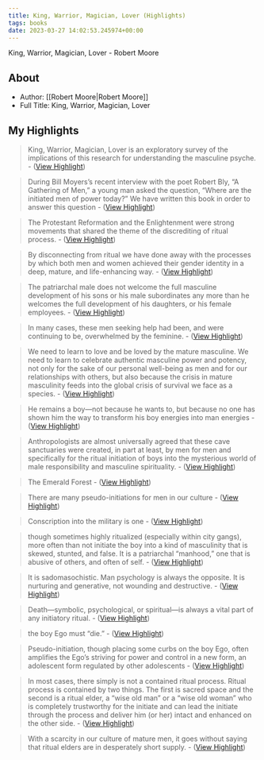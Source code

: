 ```yaml
---
title: King, Warrior, Magician, Lover (Highlights)
tags: books
date: 2023-03-27 14:02:53.245974+00:00
---
```

King, Warrior, Magician, Lover - Robert Moore

## About
- Author: [[Robert Moore|Robert Moore]]
- Full Title: King, Warrior, Magician, Lover

## My Highlights
> King, Warrior, Magician, Lover is an exploratory survey of the implications of this research for understanding the masculine psyche.
\-  ([View Highlight](https://read.readwise.io/read/01gwhn4ft532r5jg90m5se7az4))

> During Bill Moyers’s recent interview with the poet Robert Bly, “A Gathering of Men,” a young man asked the question, “Where are the initiated men of power today?” We have written this book in order to answer this question
\-  ([View Highlight](https://read.readwise.io/read/01gwhn5j2f115dkzxrh98py43h))

> The Protestant Reformation and the Enlightenment were strong movements that shared the theme of the discrediting of ritual process.
\-  ([View Highlight](https://read.readwise.io/read/01gwhn7mcb3sk6mb25mg2bn9pe))

> By disconnecting from ritual we have done away with the processes by which both men and women achieved their gender identity in a deep, mature, and life-enhancing way.
\-  ([View Highlight](https://read.readwise.io/read/01gwhn7zjqb9j8nsf6cbqr4xse))

> The patriarchal male does not welcome the full masculine development of his sons or his male subordinates any more than he welcomes the full development of his daughters, or his female employees.
\-  ([View Highlight](https://read.readwise.io/read/01gwhn8ty7hgn9wqhkcsc1xk9v))

> In many cases, these men seeking help had been, and were continuing to be, overwhelmed by the feminine.
\-  ([View Highlight](https://read.readwise.io/read/01gwhn9ev5xtr66p762wqmqzp1))

> We need to learn to love and be loved by the mature masculine. We need to learn to celebrate authentic masculine power and potency, not only for the sake of our personal well-being as men and for our relationships with others, but also because the crisis in mature masculinity feeds into the global crisis of survival we face as a species.
\-  ([View Highlight](https://read.readwise.io/read/01gwhncg4k2nqha7ke6n4n61mn))

> He remains a boy—not because he wants to, but because no one has shown him the way to transform his boy energies into man energies
\-  ([View Highlight](https://read.readwise.io/read/01gwhngmpqeyxxmap8c49hqz05))

> Anthropologists are almost universally agreed that these cave sanctuaries were created, in part at least, by men for men and specifically for the ritual initiation of boys into the mysterious world of male responsibility and masculine spirituality.
\-  ([View Highlight](https://read.readwise.io/read/01gwhnjn1jsyejw1152gtagv3w))

> The Emerald Forest
\-  ([View Highlight](https://read.readwise.io/read/01gwhnpa2jsek24a9rdqtwpe52))

> There are many pseudo-initiations for men in our culture
\-  ([View Highlight](https://read.readwise.io/read/01gwhnqnpqm463ktn925e76hk6))

> Conscription into the military is one
\-  ([View Highlight](https://read.readwise.io/read/01gwhnqt14ynrcs8p1cgg3h99c))

> though sometimes highly ritualized (especially within city gangs), more often than not initiate the boy into a kind of masculinity that is skewed, stunted, and false. It is a patriarchal “manhood,” one that is abusive of others, and often of self.
\-  ([View Highlight](https://read.readwise.io/read/01gwhns21z5kj8vvewa4h6e7kp))

> It is sadomasochistic. Man psychology is always the opposite. It is nurturing and generative, not wounding and destructive.
\-  ([View Highlight](https://read.readwise.io/read/01gwhnshnd6vbrjfs6nxzrcmx4))

> Death—symbolic, psychological, or spiritual—is always a vital part of any initiatory ritual.
\-  ([View Highlight](https://read.readwise.io/read/01gwhntf3d2g1145af4yw6sbsb))

> the boy Ego must “die.”
\-  ([View Highlight](https://read.readwise.io/read/01gwhnv8r551dxcmg60y3h5y80))

> Pseudo-initiation, though placing some curbs on the boy Ego, often amplifies the Ego’s striving for power and control in a new form, an adolescent form regulated by other adolescents
\-  ([View Highlight](https://read.readwise.io/read/01gwhnxbaev2qx9yhqbk8kwqeg))

> In most cases, there simply is not a contained ritual process. Ritual process is contained by two things. The first is sacred space and the second is a ritual elder, a “wise old man” or a “wise old woman” who is completely trustworthy for the initiate and can lead the initiate through the process and deliver him (or her) intact and enhanced on the other side.
\-  ([View Highlight](https://read.readwise.io/read/01gwhnye64j8v0h151n7yc6m0s))

> With a scarcity in our culture of mature men, it goes without saying that ritual elders are in desperately short supply.
\-  ([View Highlight](https://read.readwise.io/read/01gwhp20fgavn879m48j8ejfe0))

